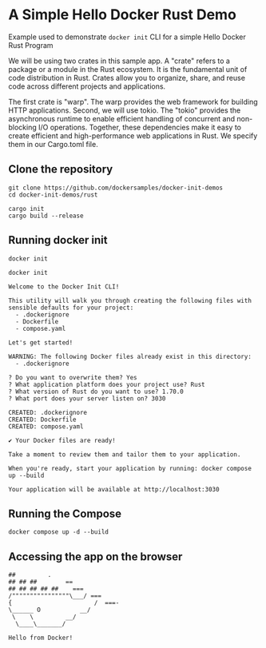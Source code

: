 
# A Simple Hello Docker Rust Demo 

Example used to demonstrate ```docker init``` CLI for a simple Hello Docker Rust Program

We will be using two crates in this sample app. A "crate" refers to a package or a module in the Rust ecosystem. It is the fundamental unit of code distribution in Rust. Crates allow you to organize, share, and reuse code across different projects and applications.

The first crate is "warp".  The warp provides the web framework for building HTTP applications. Second, we will use tokio. The "tokio" provides the asynchronous runtime to enable efficient handling of concurrent and non-blocking I/O operations. Together, these dependencies make it easy to create efficient and high-performance web applications in Rust. We specify them in our Cargo.toml file.

## Clone the repository

```
git clone https://github.com/dockersamples/docker-init-demos
cd docker-init-demos/rust
```

```
cargo init
cargo build --release
```

## Running docker init

```
docker init
```

```
docker init

Welcome to the Docker Init CLI!

This utility will walk you through creating the following files with sensible defaults for your project:
  - .dockerignore
  - Dockerfile
  - compose.yaml

Let's get started!

WARNING: The following Docker files already exist in this directory:
  - .dockerignore

? Do you want to overwrite them? Yes
? What application platform does your project use? Rust
? What version of Rust do you want to use? 1.70.0
? What port does your server listen on? 3030

CREATED: .dockerignore
CREATED: Dockerfile
CREATED: compose.yaml

✔ Your Docker files are ready!

Take a moment to review them and tailor them to your application.

When you're ready, start your application by running: docker compose up --build

Your application will be available at http://localhost:3030
```

## Running the Compose

```
docker compose up -d --build
```


## Accessing the app on the browser

```
##         .
## ## ##        ==
## ## ## ## ##    ===
/""""""""""""""""\___/ ===
{                       /  ===-
\______ O           __/
 \    \         __/
  \____\_______/

Hello from Docker!
```

